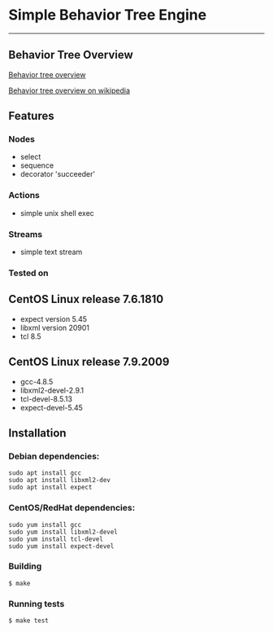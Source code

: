 
# Simple Behavior Tree Engine
-------------

## Behavior Tree Overview
[Behavior tree overview](docs/bt_overview.md)

[Behavior tree overview on wikipedia](http://en.wikipedia.org/wiki/Behavior_Trees_(Artificial_Intelligence,_Robotics_and_Control))

## Features
### Nodes
- select
- sequence
- decorator 'succeeder'

### Actions
- simple unix shell exec

### Streams
- simple text stream

### Tested on
## CentOS Linux release 7.6.1810  
- expect version 5.45  
- libxml version 20901  
- tcl 8.5 
## CentOS Linux release 7.9.2009
- gcc-4.8.5
- libxml2-devel-2.9.1
- tcl-devel-8.5.13
- expect-devel-5.45

## Installation
### Debian dependencies:
```
sudo apt install gcc
sudo apt install libxml2-dev
sudo apt install expect

```
### CentOS/RedHat dependencies:
```
sudo yum install gcc
sudo yum install libxml2-devel
sudo yum install tcl-devel
sudo yum install expect-devel

```
### Building
```
$ make
```
### Running tests
```
$ make test
```
